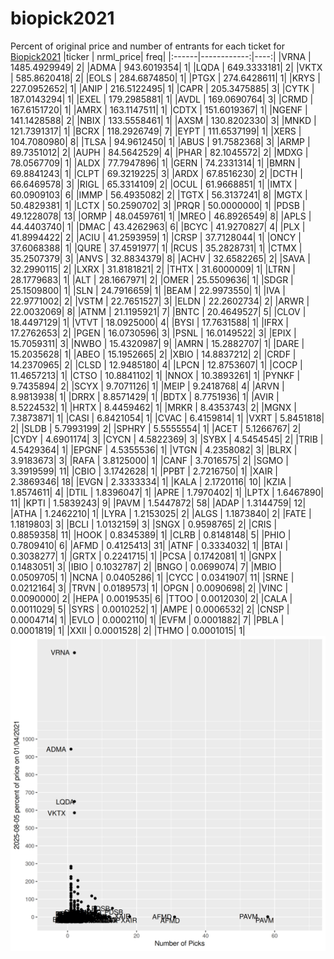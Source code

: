 # biopick2021
Percent of original price and number of entrants for each ticket for [Biopick2021](https://twitter.com/hashtag/Biopick2021)
|ticker |   nrml_price| freq|
|:------|------------:|----:|
|VRNA   | 1485.4929949|    2|
|ADMA   |  943.6019354|    1|
|LQDA   |  649.3333181|    2|
|VKTX   |  585.8620418|    2|
|EOLS   |  284.6874850|    1|
|PTGX   |  274.6428611|    1|
|KRYS   |  227.0952652|    1|
|ANIP   |  216.5122495|    1|
|CAPR   |  205.3475885|    3|
|CYTK   |  187.0143294|    1|
|EXEL   |  179.2985881|    1|
|AVDL   |  169.0690764|    3|
|CRMD   |  167.6151720|    1|
|AMRX   |  163.1147511|    1|
|CDTX   |  151.6019367|    1|
|NGENF  |  141.1428588|    2|
|NBIX   |  133.5558461|    1|
|AXSM   |  130.8202330|    3|
|MNKD   |  121.7391317|    1|
|BCRX   |  118.2926749|    7|
|EYPT   |  111.6537199|    1|
|XERS   |  104.7080980|    8|
|TLSA   |   94.9612450|    1|
|ABUS   |   91.7582368|    3|
|ARMP   |   89.7351012|    2|
|AUPH   |   84.5642529|    4|
|PHAR   |   82.1045572|    2|
|MDXG   |   78.0567709|    1|
|ALDX   |   77.7947896|    1|
|GERN   |   74.2331314|    1|
|BMRN   |   69.8841243|    1|
|CLPT   |   69.3219225|    3|
|ARDX   |   67.8516230|    2|
|DCTH   |   66.6469578|    3|
|RIGL   |   65.3314109|    2|
|OCUL   |   61.9668851|    1|
|IMTX   |   60.0909103|    6|
|IMMP   |   56.4935082|    2|
|TGTX   |   56.3137241|    8|
|MGTX   |   50.4829381|    1|
|LCTX   |   50.2590702|    3|
|PRQR   |   50.0000000|    1|
|PDSB   |   49.1228078|   13|
|ORMP   |   48.0459761|    1|
|MREO   |   46.8926549|    8|
|APLS   |   44.4403740|    1|
|DMAC   |   43.4262963|    6|
|BCYC   |   41.9270827|    4|
|PLX    |   41.8994422|    2|
|ACIU   |   41.2593959|    1|
|CRSP   |   37.7128044|    1|
|ONCY   |   37.6068388|    1|
|QURE   |   37.4591977|    1|
|RCUS   |   35.2828731|    1|
|CTMX   |   35.2507379|    3|
|ANVS   |   32.8834379|    8|
|ACHV   |   32.6582265|    2|
|SAVA   |   32.2990115|    2|
|LXRX   |   31.8181821|    2|
|THTX   |   31.6000009|    1|
|LTRN   |   28.1779683|    1|
|ALT    |   28.1667971|    2|
|OMER   |   25.5509636|    1|
|SDGR   |   25.1509800|    1|
|SLN    |   24.7916659|    1|
|BEAM   |   22.9973550|    1|
|IVA    |   22.9771002|    2|
|VSTM   |   22.7651527|    3|
|ELDN   |   22.2602734|    2|
|ARWR   |   22.0032069|    8|
|ATNM   |   21.1195921|    7|
|BNTC   |   20.4649527|    5|
|CLOV   |   18.4497129|    1|
|VTVT   |   18.0925000|    4|
|BYSI   |   17.7631588|    1|
|IFRX   |   17.2762653|    2|
|PGEN   |   16.0730596|    3|
|PSNL   |   16.0149522|    3|
|EPIX   |   15.7059311|    3|
|NWBO   |   15.4320987|    9|
|AMRN   |   15.2882707|    1|
|DARE   |   15.2035628|    1|
|ABEO   |   15.1952665|    2|
|XBIO   |   14.8837212|    2|
|CRDF   |   14.2370965|    2|
|CLSD   |   12.9485180|    4|
|LPCN   |   12.8753607|    1|
|COCP   |   11.4657213|    1|
|CTSO   |   10.8841102|    1|
|NNOX   |   10.3893261|    1|
|PYNKF  |    9.7435894|    2|
|SCYX   |    9.7071126|    1|
|MEIP   |    9.2418768|    4|
|ARVN   |    8.9813938|    1|
|DRRX   |    8.8571429|    1|
|BDTX   |    8.7751936|    1|
|AVIR   |    8.5224532|    1|
|HRTX   |    8.4459462|    1|
|MRKR   |    8.4353743|    2|
|MGNX   |    7.3873871|    1|
|CASI   |    6.8421054|    1|
|CVAC   |    6.4159814|    1|
|VXRT   |    5.8451818|    2|
|SLDB   |    5.7993199|    2|
|SPHRY  |    5.5555554|    1|
|ACET   |    5.1266767|    2|
|CYDY   |    4.6901174|    3|
|CYCN   |    4.5822369|    3|
|SYBX   |    4.5454545|    2|
|TRIB   |    4.5429364|    1|
|EPGNF  |    4.5355536|    1|
|VTGN   |    4.2358082|    3|
|BLRX   |    3.9183673|    3|
|RAFA   |    3.8125000|    1|
|CANF   |    3.7016575|    2|
|SGMO   |    3.3919599|   11|
|CBIO   |    3.1742628|    1|
|PPBT   |    2.7216750|    1|
|XAIR   |    2.3869346|   18|
|EVGN   |    2.3333334|    1|
|KALA   |    2.1720116|   10|
|KZIA   |    1.8574611|    4|
|DTIL   |    1.8396047|    1|
|APRE   |    1.7970402|    1|
|LPTX   |    1.6467890|   11|
|KPTI   |    1.5839243|    9|
|PAVM   |    1.5447872|   58|
|ADAP   |    1.3144759|   12|
|ATHA   |    1.2462210|    1|
|LYRA   |    1.2153025|    2|
|ALGS   |    1.1873840|    2|
|FATE   |    1.1819803|    3|
|BCLI   |    1.0132159|    3|
|SNGX   |    0.9598765|    2|
|CRIS   |    0.8859358|   11|
|HOOK   |    0.8345389|    1|
|CLRB   |    0.8148148|    5|
|PHIO   |    0.7809410|    6|
|AFMD   |    0.4125413|   31|
|ATNF   |    0.3334032|    1|
|BTAI   |    0.3038277|    1|
|GRTX   |    0.2241715|    1|
|PCSA   |    0.1742081|    1|
|GNPX   |    0.1483051|    3|
|IBIO   |    0.1032787|    2|
|BNGO   |    0.0699074|    7|
|MBIO   |    0.0509705|    1|
|NCNA   |    0.0405286|    1|
|CYCC   |    0.0341907|   11|
|SRNE   |    0.0212164|    3|
|TRVN   |    0.0189573|    1|
|OPGN   |    0.0090698|    2|
|VINC   |    0.0090000|    2|
|HEPA   |    0.0019535|    6|
|TTOO   |    0.0012030|    2|
|CALA   |    0.0011029|    5|
|SYRS   |    0.0010252|    1|
|AMPE   |    0.0006532|    2|
|CNSP   |    0.0004714|    1|
|EVLO   |    0.0002110|    1|
|EVFM   |    0.0001882|    7|
|PBLA   |    0.0001819|    1|
|XXII   |    0.0001528|    2|
|THMO   |    0.0001015|    1|
![retvspicks](biopicks.png?raw=true)
